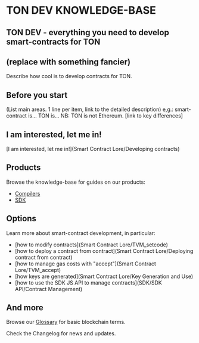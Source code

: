 # TON DEV KNOWLEDGE-BASE

## TON DEV - everything you need to develop smart-contracts for TON 
## (replace with something fancier)
Describe how cool is to develop contracts for TON.

## Before you start
(List main areas. 1 line per item, link to the detailed description)
e,g.:
smart-contract is...
TON is...
NB: TON is not Ethereum.  [link to key differences]


## I am interested, let me in!
[I am interested, let me in!](Smart Contract Lore/Developing contracts)
 
## Products

Browse the knowledge-base for guides on our products:

- [Compilers](Compilers/Installation)
- [SDK](SDK/Overview)

## Options

Learn more about smart-contract development, in particular:

- [how to modify contracts](Smart Contract Lore/TVM_setcode)
- [how to deploy a contract from contract](Smart Contract Lore/Deploying contract from contract)
- [how to manage gas costs with "accept"](Smart Contract Lore/TVM_accept)
- [how keys are generated](Smart Contract Lore/Key Generation and Use)
- [how to use the SDK JS API to manage contracts](SDK/SDK API/Contract Management)

## And more

Browse our [Glossary](Glossary) for basic blockchain terms. 

Check the Changelog for news and updates.